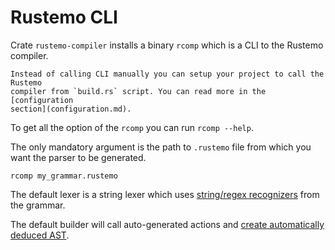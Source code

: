 # Rustemo CLI

Crate `rustemo-compiler` installs a binary `rcomp` which is a CLI to the Rustemo
compiler.

```admonish note
Instead of calling CLI manually you can setup your project to call the Rustemo
compiler from `build.rs` script. You can read more in the [configuration
section](configuration.md).
```

To get all the option of the `rcomp` you can run `rcomp --help`.

The only mandatory argument is the path to `.rustemo` file from which you want
the parser to be generated.

```
rcomp my_grammar.rustemo
```

The default lexer is a string lexer which uses [string/regex
recognizers](grammar_language.md#terminals) from the grammar.

The default builder will call auto-generated actions and [create automatically
deduced AST](builders.md#default-builder).
